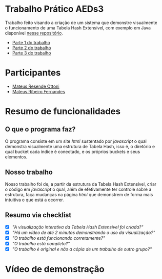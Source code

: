 # Trabalho Prático AEDs3
Trabalho feito visando a criação de um sistema que demonstre visualmente o funcionamento de uma Tabela Hash Extensível, com exemplo em Java disponível [nesse repositório](https://github.com/kutova/AEDsIII/tree/main/TabelaHashExtensivel).
- [Parte 1 do trabalho](https://github.com/L0L0VIS/TP-Aeds3)
- [Parte 2 do trabalho](https://github.com/Mateus-Resende-Ottoni/AEDS3_TP2)
- [Parte 3 do trabalho](https://github.com/L0L0VIS/AEDS3_TP3)

# Participantes
- [Mateus Resende Ottoni](https://github.com/Mateus-Resende-Ottoni)
- [Mateus Ribeiro Fernandes](https://github.com/L0L0VIS)


# Resumo de funcionalidades

## O que o programa faz?
O programa consiste em um site *html* sustentado por *javascript* o qual demonstra visualmente uma estrutura de Tabela Hash, isso é, o diretório e qual bucket cada índice é conectado, e os próprios buckets e seus elementos.

## Nosso trabalho
Nosso trabalho foi de, a partir da estrutura da Tabela Hash Extensível, criar o código em *javascript* o qual, além de efetivamente ter controle sobre a estrutura, faça mudanças na página *html* que demonstrem de forma mais intuitiva o que está a ocorrer.

## Resumo via checklist
- [X] *"A visualização interativa da Tabela Hash Extensível foi criada?"*
- [X] *"Há um vídeo de até 2 minutos demonstrando o uso da visualização?"*
- [X] *"O trabalho está funcionando corretamente?"*
- [X] *"O trabalho está completo?"*
- [X] *"O trabalho é original e não a cópia de um trabalho de outro grupo?"*

# Vídeo de demonstração
